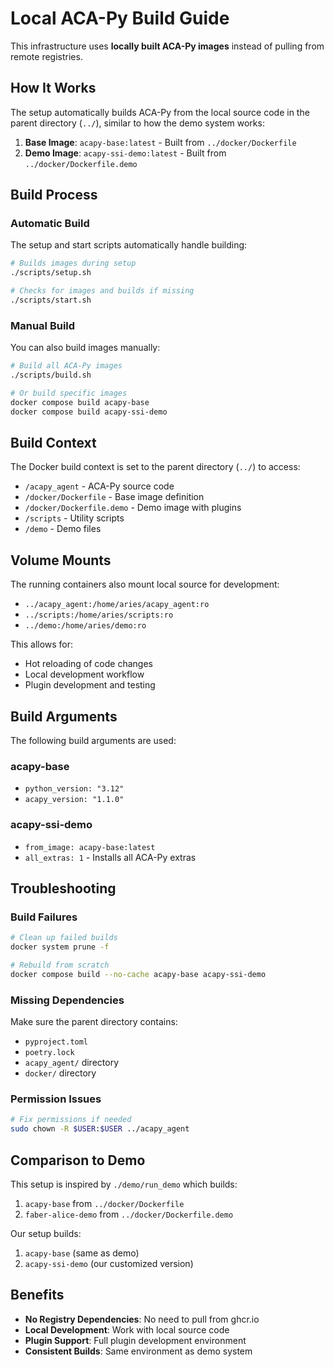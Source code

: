# Local ACA-Py Build Guide

This infrastructure uses **locally built ACA-Py images** instead of pulling from remote registries.

## How It Works

The setup automatically builds ACA-Py from the local source code in the parent directory (`../`), similar to how the demo system works:

1. **Base Image**: `acapy-base:latest` - Built from `../docker/Dockerfile`
2. **Demo Image**: `acapy-ssi-demo:latest` - Built from `../docker/Dockerfile.demo`

## Build Process

### Automatic Build
The setup and start scripts automatically handle building:

```bash
# Builds images during setup
./scripts/setup.sh

# Checks for images and builds if missing
./scripts/start.sh
```

### Manual Build
You can also build images manually:

```bash
# Build all ACA-Py images
./scripts/build.sh

# Or build specific images
docker compose build acapy-base
docker compose build acapy-ssi-demo
```

## Build Context

The Docker build context is set to the parent directory (`../`) to access:
- `/acapy_agent` - ACA-Py source code
- `/docker/Dockerfile` - Base image definition
- `/docker/Dockerfile.demo` - Demo image with plugins
- `/scripts` - Utility scripts
- `/demo` - Demo files

## Volume Mounts

The running containers also mount local source for development:
- `../acapy_agent:/home/aries/acapy_agent:ro`
- `../scripts:/home/aries/scripts:ro`
- `../demo:/home/aries/demo:ro`

This allows for:
- Hot reloading of code changes
- Local development workflow
- Plugin development and testing

## Build Arguments

The following build arguments are used:

### acapy-base
- `python_version: "3.12"`
- `acapy_version: "1.1.0"`

### acapy-ssi-demo
- `from_image: acapy-base:latest`
- `all_extras: 1` - Installs all ACA-Py extras

## Troubleshooting

### Build Failures
```bash
# Clean up failed builds
docker system prune -f

# Rebuild from scratch
docker compose build --no-cache acapy-base acapy-ssi-demo
```

### Missing Dependencies
Make sure the parent directory contains:
- `pyproject.toml`
- `poetry.lock`
- `acapy_agent/` directory
- `docker/` directory

### Permission Issues
```bash
# Fix permissions if needed
sudo chown -R $USER:$USER ../acapy_agent
```

## Comparison to Demo

This setup is inspired by `./demo/run_demo` which builds:
1. `acapy-base` from `../docker/Dockerfile`
2. `faber-alice-demo` from `../docker/Dockerfile.demo`

Our setup builds:
1. `acapy-base` (same as demo)
2. `acapy-ssi-demo` (our customized version)

## Benefits

- **No Registry Dependencies**: No need to pull from ghcr.io
- **Local Development**: Work with local source code
- **Plugin Support**: Full plugin development environment
- **Consistent Builds**: Same environment as demo system